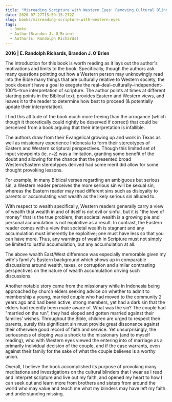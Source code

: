 ```yaml
---
title: "Misreading Scripture with Western Eyes: Removing Cultural Blinders to Better Understand the Bible"
date: 2020-07-27T15:59:15.272Z
slug: books/misreading-scripture-with-western-eyes
tags:
  - Books
  - Author(Brandon J. O'Brien)
  - Author(E. Randolph Richards)
---
```


**2016 | E. Randolph Richards, Brandon J. O'Brien**

The introduction for this book is worth reading as it lays out the author's motivations and limits to the book. Specifically, though the authors ask many questions pointing out how a Western person may unknowingly read into the Bible many things that are culturally relative to Western society, the book doesn't have a goal to exegete the real–deal–culturally–independent-100%–true interpretation of scripture. The author points at times at different starting points in the Biblical text, provides Eastern and Western views, and leaves it to the reader to determine how best to proceed (& potentially update their interpretation).

I find this attitude of the book much more freeing than the arrogance (which though it theoretically could rightly be deserved if correct) that could be perceived from a book arguing that their interpretation is infallible.

The authors draw from their Evangelical growing up and work in Texas as well as missionary experience Indonesia to form their stereotypes of Eastern and Western scriptural perspectives. Though this limited set of input viewpoints (ie. `n=2`) was a limitation, granting some benefit of the doubt and allowing for the chance that the presented broad Western/Eastern stereotypes derived had some merit did allow for some thought provoking lessons.

For example, in many Biblical verses regarding an ambiguous but serious sin, a Western reader perceives the more serious sin will be sexual sin, whereas the Eastern reader may read different sins such as disloyalty to parents or accumulating vast wealth as the likely serious sin alluded to.

With respect to wealth specifically, Western readers generally carry a view of wealth that wealth in and of itself is not evil or sinful, but it is "the love of money" that is the true problem; that societal wealth is a growing pie and personal accumulation is not exploitive as a result. In contrast, the Eastern reader comes with a view that societal wealth is stagnant and any accumulation must inherently be exploitive; one must have less so that you can have more. Thus, any warnings of wealth in Scripture must not simply be limited to lustful accumulation, but any accumulation at all.

The above wealth East/West difference was especially memorable given my wife's family's Eastern background which shows up in comparable discussions around wealth, taxes, or corruption and similar contrasting perspectives on the nature of wealth accumulation driving such discussions.

Another notable story came from the missionary while in Indonesia being approached by church elders seeking advice on whether to admit to membership a young, married couple who had moved to the community 2 years ago and had been active, strong members, yet had a dark sin that the elders had recently been made aware of. What was the sin? The couple had "married on the run", they had eloped and gotten married against their families' wishes. Throughout the Bible, children are urged to respect their parents, surely this significant sin must provide great dissonance against their otherwise good record of faith and service. Yet unsurprisingly, the seriousness of eloping was a shock to the missionary (and to myself reading), who with Western eyes viewed the entering into of marriage as a primarily individual decision of the couple, and if the case warrants, even against their family for the sake of what the couple believes is a worthy union.

Overall, I believe the book accomplished its purpose of provoking many meditations and investigations on the cultural blinders that I wear as I read and interpret scripture and live out my faith, and opened my heart to how I can seek out and learn more from brothers and sisters from around the world who may value and teach me what my blinders may have left my faith and understanding missing.

